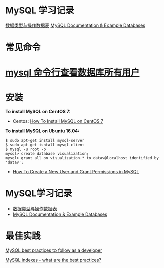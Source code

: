 
# MySQL 学习记录

[数据类型与操作数据表](https://segmentfault.com/a/1190000010454836)
[MySQL Documentation & Example Databases](https://dev.mysql.com/doc/index-other.html)

# 常见命令

[mysql 命令行查看数据库所有用户](https://jingyan.baidu.com/article/fea4511aced59cf7ba91255e.html)
=======
# 安装

<b>To install MySQL on CentOS 7:</b>
- Centos: [How To Install MySQL on CentOS 7](https://www.digitalocean.com/community/tutorials/how-to-install-mysql-on-centos-7)


<b>To install MySQL on Ubuntu 16.04:</b>
```
$ sudo apt-get install mysql-server
$ sudo apt-get isntall mysql-client
$ mysql -u root -p
mysql> create database visualization;
mysql> grant all on visualization.* to datav@localhost identified by 'datav';

```

- [How To Create a New User and Grant Permissions in MySQL](https://www.digitalocean.com/community/tutorials/how-to-create-a-new-user-and-grant-permissions-in-mysql)
 
 # MySQL学习记录
- [数据类型与操作数据表](https://segmentfault.com/a/1190000010454836)
- [MySQL Documentation & Example Databases](https://dev.mysql.com/doc/index-other.html)


# 最佳实践
[MySQL best practices to follow as a developer](https://wpdatatables.com/mysql-best-practices/)

[MySQL indexes - what are the best practices?](https://stackoverflow.com/questions/3049283/mysql-indexes-what-are-the-best-practices)

